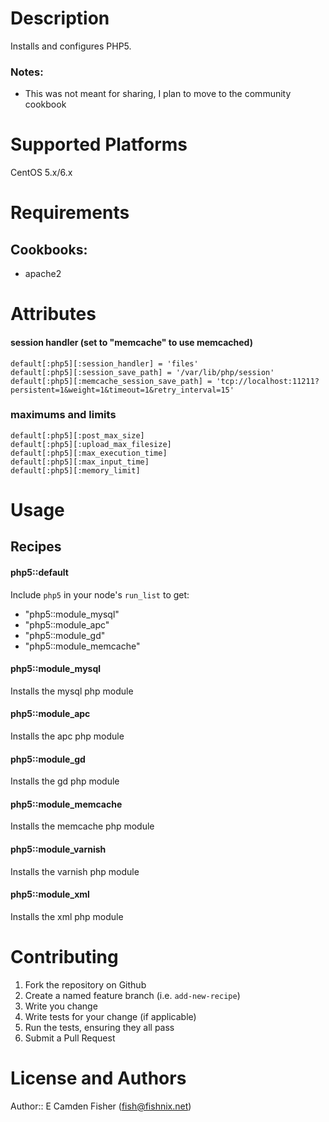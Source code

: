 # Description

Installs and configures PHP5.

### Notes:
* This was not meant for sharing, I plan to move to the community cookbook


# Supported Platforms

CentOS 5.x/6.x

# Requirements

## Cookbooks:
* apache2
 
# Attributes

#### session handler (set to "memcache" to use memcached)
    default[:php5][:session_handler] = 'files'
    default[:php5][:session_save_path] = '/var/lib/php/session'
    default[:php5][:memcache_session_save_path] = 'tcp://localhost:11211?persistent=1&weight=1&timeout=1&retry_interval=15'
    
### maximums and limits
    default[:php5][:post_max_size]
    default[:php5][:upload_max_filesize]
    default[:php5][:max_execution_time]
    default[:php5][:max_input_time]
    default[:php5][:memory_limit]

# Usage

## Recipes

#### php5::default

Include `php5` in your node's `run_list` to get:

* "php5::module_mysql"
* "php5::module_apc"
* "php5::module_gd"
* "php5::module_memcache"
 
#### php5::module_mysql

Installs the mysql php module

#### php5::module_apc

Installs the apc php module

#### php5::module_gd

Installs the gd php module

#### php5::module_memcache

Installs the memcache php module

#### php5::module_varnish

Installs the varnish php module

#### php5::module_xml

Installs the xml php module

# Contributing

1. Fork the repository on Github
2. Create a named feature branch (i.e. `add-new-recipe`)
3. Write you change
4. Write tests for your change (if applicable)
5. Run the tests, ensuring they all pass
6. Submit a Pull Request

# License and Authors

Author:: E Camden Fisher (<fish@fishnix.net>)

